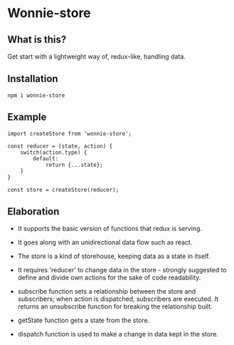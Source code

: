 # Wonnie-store

## What is this?

Get start with a lightweight way of, redux-like, handling data.

## Installation

`npm i wonnie-store`

## Example

```
import createStore from 'wonnie-store';

const reducer = (state, action) {
    switch(action.type) {
        default:
            return {...state};
    }
}

const store = createStore(reducer);

```

## Elaboration

- It supports the basic version of functions that redux is serving.

- It goes along with an unidirectional data flow such as react.

- The store is a kind of storehouse, keeping data as a state in itself.

- It requires 'reducer' to change data in the store - strongly suggested to define and divide own actions for the sake of code readability.

- subscribe function sets a relationship between the store and subscribers; when action is dispatched, subscribers are executed. It returns an unsubscribe function for breaking the relationship built.

- getState function gets a state from the store.

- dispatch function is used to make a change in data kept in the store.
